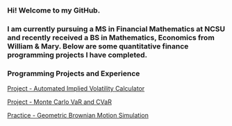 ### Hi! Welcome to my GitHub.
### I am currently pursuing a MS in Financial Mathematics at NCSU and recently received a BS in Mathematics, Economics from William & Mary. Below are some quantitative finance programming projects I have completed.


### Programming Projects and Experience
[Project - Automated Implied Volatility Calculator](https://NickZehnle.github.io/Programming-Experience/aivc.html)

[Project - Monte Carlo VaR and CVaR](https://NickZehnle.github.io/Programming-Experience/montecarlo.html)

[Practice - Geometric Brownian Motion Simulation](https://NickZehnle.github.io/Programming-Experience/gbm.html)
